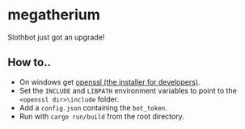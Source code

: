 # megatherium
Slothbot just got an upgrade!

## How to..
* On windows get [openssl (the installer for developers)](https://slproweb.com/products/Win32OpenSSL.html).
* Set the `INCLUDE` and `LIBPATH` environment variables to point to the `<openssl dir>\include` folder.
* Add a `config.json` containing the `bot_token`.
* Run with `cargo run/build` from the root directory.
